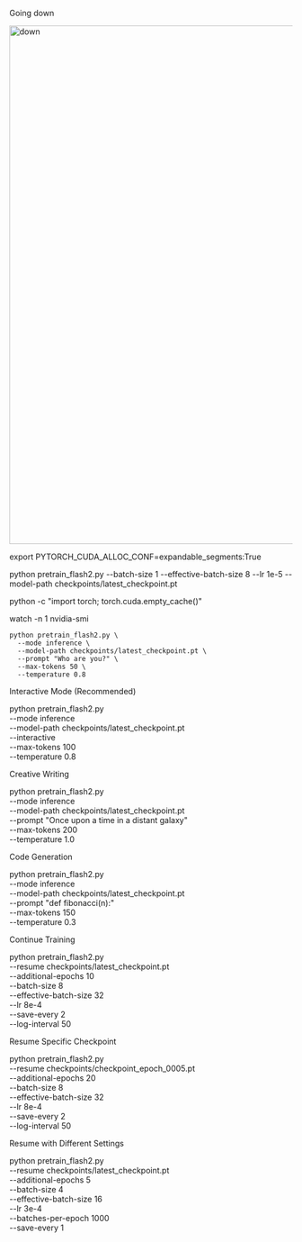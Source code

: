 Going down

<img width="1600" height="921" alt="down" src="https://github.com/user-attachments/assets/e6e1f50f-840f-4abc-b694-21957dab9861" />



   
   
   
   export PYTORCH_CUDA_ALLOC_CONF=expandable_segments:True


  python pretrain_flash2.py --batch-size 1 --effective-batch-size 8 --lr 1e-5 --model-path checkpoints/latest_checkpoint.pt






 python -c "import torch; torch.cuda.empty_cache()"




  watch -n 1 nvidia-smi



    python pretrain_flash2.py \
      --mode inference \
      --model-path checkpoints/latest_checkpoint.pt \
      --prompt "Who are you?" \
      --max-tokens 50 \
      --temperature 0.8

  Interactive Mode (Recommended)

  python pretrain_flash2.py \
      --mode inference \
      --model-path checkpoints/latest_checkpoint.pt \
      --interactive \
      --max-tokens 100 \
      --temperature 0.8

  Creative Writing

  python pretrain_flash2.py \
      --mode inference \
      --model-path checkpoints/latest_checkpoint.pt \
      --prompt "Once upon a time in a distant galaxy" \
      --max-tokens 200 \
      --temperature 1.0

  Code Generation

  python pretrain_flash2.py \
      --mode inference \
      --model-path checkpoints/latest_checkpoint.pt \
      --prompt "def fibonacci(n):" \
      --max-tokens 150 \
      --temperature 0.3







  Continue Training

  python pretrain_flash2.py \
      --resume checkpoints/latest_checkpoint.pt \
      --additional-epochs 10 \
      --batch-size 8 \
      --effective-batch-size 32 \
      --lr 8e-4 \
      --save-every 2 \
      --log-interval 50

  Resume Specific Checkpoint

  python pretrain_flash2.py \
      --resume checkpoints/checkpoint_epoch_0005.pt \
      --additional-epochs 20 \
      --batch-size 8 \
      --effective-batch-size 32 \
      --lr 8e-4 \
      --save-every 2 \
      --log-interval 50

  Resume with Different Settings

  python pretrain_flash2.py \
      --resume checkpoints/latest_checkpoint.pt \
      --additional-epochs 5 \
      --batch-size 4 \
      --effective-batch-size 16 \
      --lr 3e-4 \
      --batches-per-epoch 1000 \
      --save-every 1
